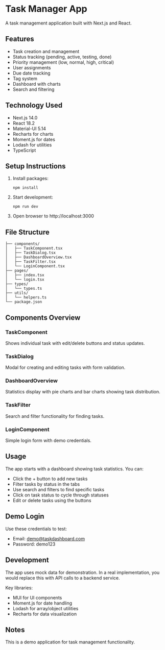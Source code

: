 # Task Manager App

A task management application built with Next.js and React.

## Features

- Task creation and management
- Status tracking (pending, active, testing, done)
- Priority management (low, normal, high, critical)
- User assignments
- Due date tracking
- Tag system
- Dashboard with charts
- Search and filtering

## Technology Used

- Next.js 14.0
- React 18.2
- Material-UI 5.14
- Recharts for charts
- Moment.js for dates
- Lodash for utilities
- TypeScript

## Setup Instructions

1. Install packages:
   ```
   npm install
   ```

2. Start development:
   ```
   npm run dev
   ```

3. Open browser to http://localhost:3000

## File Structure

```
├── components/
│   ├── TaskComponent.tsx
│   ├── TaskDialog.tsx
│   ├── DashboardOverview.tsx
│   ├── TaskFilter.tsx
│   └── LoginComponent.tsx
├── pages/
│   ├── index.tsx
│   └── login.tsx
├── types/
│   └── types.ts
├── utils/
│   └── helpers.ts
└── package.json
```

## Components Overview

### TaskComponent
Shows individual task with edit/delete buttons and status updates.

### TaskDialog
Modal for creating and editing tasks with form validation.

### DashboardOverview
Statistics display with pie charts and bar charts showing task distribution.

### TaskFilter
Search and filter functionality for finding tasks.

### LoginComponent
Simple login form with demo credentials.

## Usage

The app starts with a dashboard showing task statistics. You can:

- Click the + button to add new tasks
- Filter tasks by status in the tabs
- Use search and filters to find specific tasks
- Click on task status to cycle through statuses
- Edit or delete tasks using the buttons

## Demo Login

Use these credentials to test:
- Email: demo@taskdashboard.com
- Password: demo123

## Development

The app uses mock data for demonstration. In a real implementation, you would replace this with API calls to a backend service.

Key libraries:
- MUI for UI components
- Moment.js for date handling
- Lodash for array/object utilities
- Recharts for data visualization

## Notes

This is a demo application for task management functionality.
